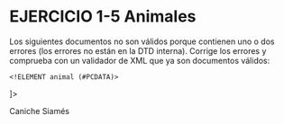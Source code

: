 # EJERCICIO 1-5 Animales

Los siguientes documentos no son válidos porque contienen uno o dos errores (los
errores no están en la DTD interna). Corrige los errores y comprueba con un validador de
XML que ya son documentos válidos: 

<?xml version="1.0" encoding="UTF-8"?>
<!DOCTYPE animales [

    <!ELEMENT animales (animal*)>
    <!ELEMENT animal (#PCDATA)>
]>

<animales>
    <perro>Caniche</perro>
    <gato>Siamés</gato>
</animales>